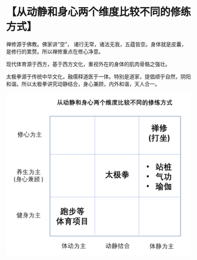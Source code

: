# 【从动静和身心两个维度比较不同的修练方式】

禅修源于佛教。佛家讲“空”， 诸行无常，诸法无我，五蕴皆空。身体就是皮囊，是修行的累赘。所以禅修重点在修心净意。

现代体育源于西方，基于西方文化，重视外在的身体的肌肉骨骼之强壮。

太极拳源于传统中华文化，融儒释道医于一体。特别是道家，提倡顺乎自然，阴阳和谐。所以太极拳讲究动静结合，身心兼顾，内外和谐，天人合一。

![](22.png)
